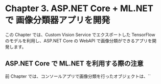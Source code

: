 # Chapter 3. ASP.NET Core + ML.NET で 画像分類器アプリを開発

この Chapter では、Custom Vision Service でエクスポートした TensorFlow のモデルを利用し、ASP.NET Core の WebAPI で画像分類ができるアプリを開発します。

## ASP.NET Core で ML.NET を利用する際の注意

前 Chapter では、コンソールアプリで画像分類を行ったオブジェクトは、``
